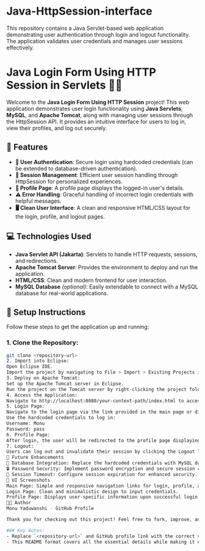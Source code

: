 # Java-HttpSession-interface
This repository contains a Java Servlet-based web application demonstrating user authentication through login and logout functionality. The application validates user credentials and manages user sessions effectively.
# Java Login Form Using HTTP Session in Servlets 🚪🔑

Welcome to the **Java Login Form Using HTTP Session** project! This web application demonstrates user login functionality using **Java Servlets**, **MySQL**, and **Apache Tomcat**, along with managing user sessions through the HttpSession API. It provides an intuitive interface for users to log in, view their profiles, and log out securely.

## 🌟 Features

- **🔑 User Authentication**: Secure login using hardcoded credentials (can be extended to database-driven authentication).
- **💼 Session Management**: Efficient user session handling through HttpSession for personalized experiences.
- **📄 Profile Page**: A profile page displays the logged-in user's details.
- **⚠️ Error Handling**: Graceful handling of incorrect login credentials with helpful messages.
- **🖥️ Clean User Interface**: A clean and responsive HTML/CSS layout for the login, profile, and logout pages.

## 💻 Technologies Used

- **Java Servlet API (Jakarta)**: Servlets to handle HTTP requests, sessions, and redirections.
- **Apache Tomcat Server**: Provides the environment to deploy and run the application.
- **HTML/CSS**: Clean and modern frontend for user interaction.
- **MySQL Database** *(optional)*: Easily extendable to connect with a MySQL database for real-world applications.

## 🚀 Setup Instructions

Follow these steps to get the application up and running:

### 1. Clone the Repository:

```bash
git clone <repository-url>
2. Import into Eclipse:
Open Eclipse IDE.
Import the project by navigating to File > Import > Existing Projects into Workspace.
3. Deploy on Apache Tomcat:
Set up the Apache Tomcat server in Eclipse.
Run the project on the Tomcat server by right-clicking the project folder and selecting Run As > Run on Server.
4. Access the Application:
Navigate to http://localhost:8080/your-context-path/index.html to access the main page.
5. Login Page:
Navigate to the login page via the link provided in the main page or directly at /Login.html.
Use the hardcoded credentials to log in:
Username: Monu
Password: pass
6. Profile Page:
After login, the user will be redirected to the profile page displaying a welcome message with their username.
7. Logout:
Users can log out and invalidate their session by clicking the Logout link.
📝 Future Enhancements
🔗 Database Integration: Replace the hardcoded credentials with MySQL database-backed user authentication.
🔒 Password Security: Implement password encryption and secure session cookies.
🔄 Session Timeout: Configure session expiration for enhanced security.
🎨 UI Screenshots
Main Page: Simple and responsive navigation links for login, profile, and logout.
Login Page: Clean and minimalistic design to input credentials.
Profile Page: Displays user-specific information upon successful login.
👨‍💻 Author
Monu Yaduwanshi - GitHub Profile

Thank you for checking out this project! Feel free to fork, improve, and experiment. Happy coding! 💻✨

### Key Notes:
- Replace `<repository-url>` and GitHub profile link with the correct values.
- This README format covers all the essential details while making it easy for users to follow, set up, and understand your project.
